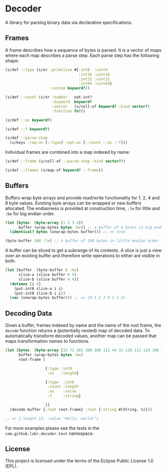 # Decoder

A library for parsing binary data via declarative specifications.

## Frames

A frame describes how a sequence of bytes is parsed. It is a vector
of maps where each map describes a parse step. Each parse step has
the following shape:

``` clojure
(s/def ::type (s/or :primitive #{:int8  :uint8
                                 :int16 :uint16
                                 :int32 :uint32
                                 :int64 :uint64}
                    :custom keyword?))

(s/def ::count (s/or :number   nat-int?
                     :keyword  keyword?
                     :vector   (s/coll-of keyword? :kind vector?)
                     :function fn?))

(s/def ::as keyword?)

(s/def ::f keyword?)

(s/def ::parse-step
  (s/keys :req-un [::type] :opt-un [::count ::as ::f]))
```

Individual frames are combined into a map indexed by name:

``` clojure
(s/def ::frame (s/coll-of ::parse-step :kind vector?))

(s/def ::frames (s/map-of keyword? ::frame))
```

## Buffers

Buffers wrap byte arrays and provide read/write functionality for 1, 2, 4 and 8 byte values.
Existing byte arrays can be wrapped or new buffers allocated. The endianness is provided
at construction time, `:le` for little and `:be` for big endian order.

``` clojure
(let [bytes  (byte-array [1 2 3 4])
      buffer (wrap-bytes bytes :be)] ;; a buffer of 4 bytes in big endian order
  (identical? bytes (unwrap-bytes buffer))) ;; => true

(byte-buffer 100 :le) ;; a buffer of 100 bytes in little endian order
```

A buffer can be sliced to get a subrange of its contents. A slice is just a view over
an existing buffer and therefore write operations to either are visible in both.

``` clojure
(let [buffer  (byte-buffer 8 :be)
      slice-a (slice buffer 0 4)
      slice-b (slice buffer 4 4)]
  (dotimes [i 4]
    (put-int8 slice-a i i)
    (put-int8 slice-b i i))
  (vec (unwrap-bytes buffer))) ;; => [0 1 2 3 0 1 2 3]
```

## Decoding Data

Given a buffer, frames indexed by name and the name of the root frame, the `decode` function
returns a (potentially nested) map of decoded data. To automatically transform decoded
values, another map can be passed that maps transformation names to functions.

``` clojure
(let [bytes  (byte-array [13 72 101 108 108 111 44 32 119 111 114 108 100 33])
      buffer (wrap-bytes bytes :be)
      root-frame [

                  {:type :int8
                   :as   :length}

                  {:type  :int8
                   :count :length
                   :as    :value
                   :f     :string}

                  ]]
  (decode buffer {:root root-frame} :root {:string #(String. %)})) 

;; => {:length 13, :value "Hello, world!"}
```

For more examples please see the tests in the `com.github.lxbr.decoder.test` namespace.

## License

This project is licensed under the terms of the Eclipse Public License 1.0 (EPL).
